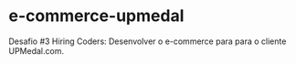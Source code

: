 # e-commerce-upmedal
Desafio #3 Hiring Coders: Desenvolver o e-commerce para para o cliente UPMedal.com.

